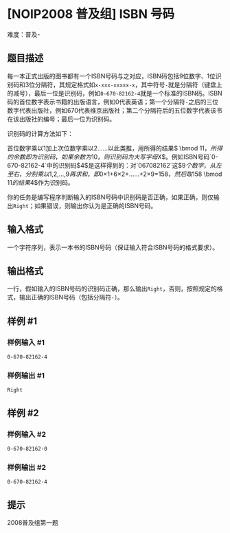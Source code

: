 # [NOIP2008 普及组] ISBN 号码
难度：普及-

## 题目描述

每一本正式出版的图书都有一个ISBN号码与之对应，ISBN码包括$9$位数字、$1$位识别码和$3$位分隔符，其规定格式如`x-xxx-xxxxx-x`，其中符号`-`就是分隔符（键盘上的减号），最后一位是识别码，例如`0-670-82162-4`就是一个标准的ISBN码。ISBN码的首位数字表示书籍的出版语言，例如$0$代表英语；第一个分隔符`-`之后的三位数字代表出版社，例如$670$代表维京出版社；第二个分隔符后的五位数字代表该书在该出版社的编号；最后一位为识别码。

识别码的计算方法如下：

首位数字乘以$1$加上次位数字乘以$2$……以此类推，用所得的结果$ \bmod 11$，所得的余数即为识别码，如果余数为$10$，则识别码为大写字母$X$。例如ISBN号码`0-670-82162-4`中的识别码$4$是这样得到的：对`067082162`这$9$个数字，从左至右，分别乘以$1,2,...,9$再求和，即$0×1+6×2+……+2×9=158$，然后取$158 \bmod 11$的结果$4$作为识别码。

你的任务是编写程序判断输入的ISBN号码中识别码是否正确，如果正确，则仅输出`Right`；如果错误，则输出你认为是正确的ISBN号码。

## 输入格式

一个字符序列，表示一本书的ISBN号码（保证输入符合ISBN号码的格式要求）。

## 输出格式

一行，假如输入的ISBN号码的识别码正确，那么输出`Right`，否则，按照规定的格式，输出正确的ISBN号码（包括分隔符`-`）。

## 样例 #1

### 样例输入 #1

```
0-670-82162-4
```

### 样例输出 #1

```
Right
```

## 样例 #2

### 样例输入 #2

```
0-670-82162-0
```

### 样例输出 #2

```
0-670-82162-4
```

## 提示

2008普及组第一题